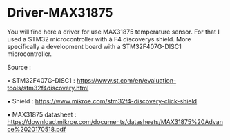 # Driver-MAX31875

You will find here a driver for use MAX31875 temperature sensor.
For that I used a STM32 microcontroller with à F4 discoverys shield.
More specifically a development board with a STM32F407G-DISC1 microcontroller.

Source : 

  • STM32F407G-DISC1 : https://www.st.com/en/evaluation-tools/stm32f4discovery.html 
	
  • Shield : https://www.mikroe.com/stm32f4-discovery-click-shield
	
  • MAX31875 datasheet : https://download.mikroe.com/documents/datasheets/MAX31875%20Advance%2020170518.pdf
